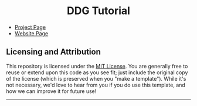 <div align='center'>
<h1> DDG Tutorial </h1>
</div>

- [Project Page](https://github.com/weicheng-huang-mechanics/DDG_Tutorial)
- [Website Page](https://zhuonanhao.github.io/DDG_Tutorial_Website/)

## Licensing and Attribution

This repository is licensed under the [MIT License]. You are generally free to reuse or extend upon this code as you see fit; just include the original copy of the license (which is preserved when you "make a template"). While it's not necessary, we'd love to hear from you if you do use this template, and how we can improve it for future use!

----

[MIT License]: https://en.wikipedia.org/wiki/MIT_License

